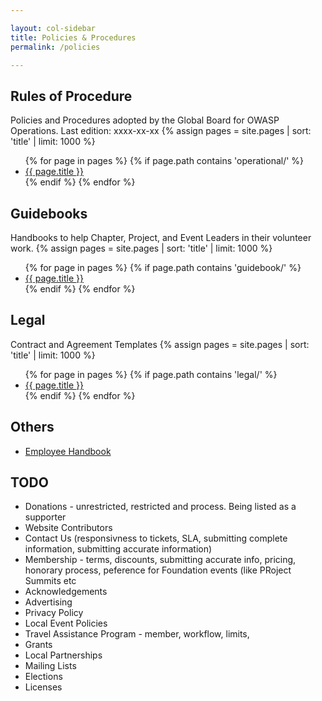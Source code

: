 ```yaml
---

layout: col-sidebar
title: Policies & Procedures
permalink: /policies

---
```


## Rules of Procedure
Policies and Procedures adopted by the Global Board for OWASP Operations. Last edition: xxxx-xx-xx
{% assign pages = site.pages | sort: 'title' | limit: 1000 %}
<ul>
{% for page in pages %}
 {% if page.path contains 'operational/' %}
 <li><a href='/www-policy{{ page.url }}'>{{ page.title }}</a></li>
 {% endif %}
{% endfor %}
</ul>

## Guidebooks
Handbooks to help Chapter, Project, and Event Leaders in their volunteer work.
{% assign pages = site.pages | sort: 'title' | limit: 1000 %}
<ul>
{% for page in pages %}
 {% if page.path contains 'guidebook/' %}
 <li><a href='/www-policy{{ page.url }}'>{{ page.title }}</a></li>
 {% endif %}
{% endfor %}
</ul>

## Legal
Contract and Agreement Templates
{% assign pages = site.pages | sort: 'title' | limit: 1000 %}
<ul>
{% for page in pages %}
 {% if page.path contains 'legal/' %}
 <li><a href='/www-policy{{ page.url }}'>{{ page.title }}</a></li>
 {% endif %}
{% endfor %}
</ul>

## Others
- [Employee Handbook](/www-policy/employee)

## TODO
- Donations - unrestricted, restricted and process. Being listed as a supporter
- Website Contributors
- Contact Us (responsivness to tickets, SLA, submitting complete information, submitting accurate information)
- Membership - terms, discounts, submitting accurate info, pricing, honorary process, peference for Foundation events (like PRoject Summits etc
- Acknowledgements
- Advertising
- Privacy Policy
- Local Event Policies
- Travel Assistance Program - member, workflow, limits, 
- Grants
- Local Partnerships
- Mailing Lists
- Elections
- Licenses


